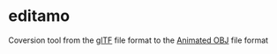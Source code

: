 # editamo
Coversion tool from the [glTF](https://www.khronos.org/gltf/) file format to the [Animated OBJ](https://github.com/lmarz/animated_obj) file format
